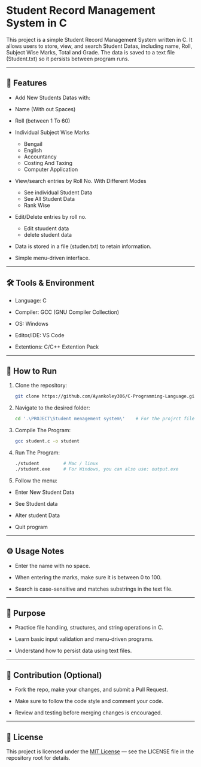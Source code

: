 # Student Record Management System in C

This project is a simple Student Record Management System written in C.
It allows users to store, view, and search Student Datas, including name, Roll, Subject Wise Marks, Total and Grade. The data is saved to a text file (Student.txt) so it persists between program runs.

---
## 📂 Features

 - Add New Students Datas with:

 - Name (With out Spaces)

 - Roll (between 1 To 60)

 - Individual Subject Wise Marks
    - Bengail
    - English
    - Accountancy
    - Costing And Taxing
    - Computer Application

 - View/search entries by Roll No. With Different Modes
    - See individual Student Data
    - See All Student Data
    - Rank Wise

 - Edit/Delete entries by roll no.
    - Edit stuudent data
    - delete student data

 - Data is stored in a file (studen.txt) to retain information.

 - Simple menu-driven interface.

---

## 🛠 Tools & Environment

 - Language: C

 - Compiler: GCC (GNU Compiler Collection)

 - OS: Windows

 - Editor/IDE: VS Code

 - Extentions: C/C++ Extention Pack

 ---
 ## 🚀 How to Run

1. Clone the repository:

   ```bash
   git clone https://github.com/Ayankoley306/C-Programming-Language.git
2. Navigate to the desired folder:

    ```bash
    cd '.\PROJECT\Student menagement system\'    # For the projrct file   
3. Compile The Program:

    ```bash
    gcc student.c -o student
4. Run The Program:

    ```bash
    ./student         # Mac / linux
    ./student.exe     # For Windows, you can also use: output.exe
5. Follow the menu:

 - Enter New Student Data

 - See Student data

 - Alter student Data

 - Quit program

 ---

## ⚙️ Usage Notes

 - Enter the name with no space.

 - When entering the marks, make sure it is between 0 to 100.

 - Search is case-sensitive and matches substrings in the text file.

 ---

## 🎯 Purpose

 - Practice file handling, structures, and string operations in C.

 - Learn basic input validation and menu-driven programs.

 - Understand how to persist data using text files.

 ---

## 🤝 Contribution (Optional)

 - Fork the repo, make your changes, and submit a Pull Request.

 - Make sure to follow the code style and comment your code.

 - Review and testing before merging changes is encouraged.

 ---

 ## 📄 License

This project is licensed under the [MIT License](../LICENSE) — see the LICENSE file in the repository root for details.


